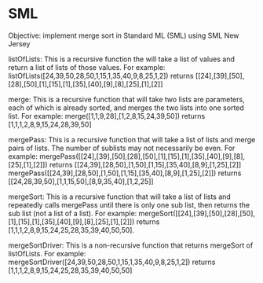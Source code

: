 # SML

Objective: implement merge sort in Standard ML (SML) using SML New Jersey

listOfLists:
This is a recursive function the will take a list of values and return a list of lists of those values.  For example:
listOfLists([24,39,50,28,50,1,15,1,35,40,9,8,25,1,2]) returns [[24],[39],[50],[28],[50],[1],[15],[1],[35],[40],[9],[8],[25],[1],[2]]

merge:
This is a recursive function that will take two lists are parameters, each of which is already sorted, and merges the two lists into one sorted list.  For example:
merge([1,1,9,28],[1,2,8,15,24,39,50]) returns [1,1,1,2,8,9,15,24,28,39,50]

mergePass:
This is a recursive function that will take a list of lists and merge pairs of lists.  The number of sublists may not necessarily be even.  For example:
mergePass([[24],[39],[50],[28],[50],[1],[15],[1],[35],[40],[9],[8],[25],[1],[2]]) returns [[24,39],[28,50],[1,50],[1,15],[35,40],[8,9],[1,25],[2]]
mergePass([[24,39],[28,50],[1,50],[1,15],[35,40],[8,9],[1,25],[2]]) returns [[24,28,39,50],[1,1,15,50],[8,9,35,40],[1,2,25]]

mergeSort:
This is a recursive function that will take a list of lists and repeatedly calls mergePass until there is only one sub list, then returns the sub list (not a list of a list).  For example:
mergeSort([[24],[39],[50],[28],[50],[1],[15],[1],[35],[40],[9],[8],[25],[1],[2]]) returns [1,1,1,2,8,9,15,24,25,28,35,39,40,50,50].

mergeSortDriver:
This is a non-recursive function that returns mergeSort of listOfLists.  For example:
mergeSortDriver([24,39,50,28,50,1,15,1,35,40,9,8,25,1,2]) returns [1,1,1,2,8,9,15,24,25,28,35,39,40,50,50]
